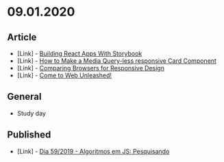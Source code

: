 # 09.01.2020

## Article

- \[Link\] - [Building React Apps With Storybook](https://www.smashingmagazine.com/2020/09/building-react-apps-storybook/)
- \[Link\] - [How to Make a Media Query-less responsive Card Component](https://css-tricks.com/how-to-make-a-media-query-less-card-component/)
- \[Link\] - [Comparing Browsers for Responsive Design](https://css-tricks.com/comparing-browsers-for-responsive-design/)
- \[Link\] - [Come to Web Unleashed!](https://css-tricks.com/come-to-web-unleashed/)

## General

- Study day

## Published

- \[Link\] - [Dia 59/2019 - Algoritmos em JS: Pesquisando](https://nerdcalistenico.com.br/hemersonvianna/artigos/daysofcode/2019/dia-59-algoritmos-em-js-pesquisando/)
